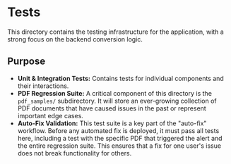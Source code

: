 # Tests

This directory contains the testing infrastructure for the application, with a strong focus on the backend conversion logic.

## Purpose
- **Unit & Integration Tests:** Contains tests for individual components and their interactions.
- **PDF Regression Suite:** A critical component of this directory is the `pdf_samples/` subdirectory. It will store an ever-growing collection of PDF documents that have caused issues in the past or represent important edge cases.
- **Auto-Fix Validation:** This test suite is a key part of the "auto-fix" workflow. Before any automated fix is deployed, it must pass all tests here, including a test with the specific PDF that triggered the alert and the entire regression suite. This ensures that a fix for one user's issue does not break functionality for others.
